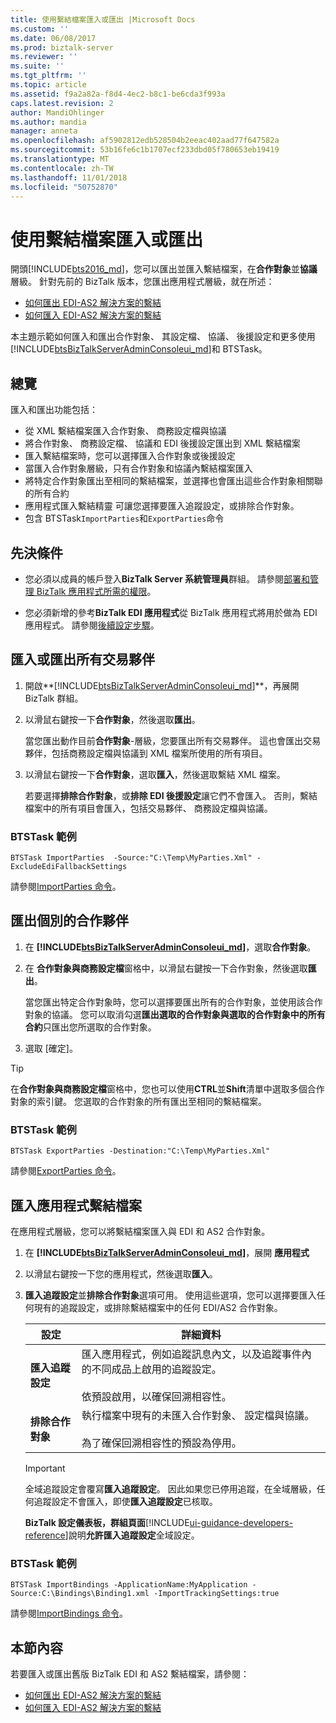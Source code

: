 ```yaml
---
title: 使用繫結檔案匯入或匯出 |Microsoft Docs
ms.custom: ''
ms.date: 06/08/2017
ms.prod: biztalk-server
ms.reviewer: ''
ms.suite: ''
ms.tgt_pltfrm: ''
ms.topic: article
ms.assetid: f9a2a82a-f8d4-4ec2-b8c1-be6cda3f993a
caps.latest.revision: 2
author: MandiOhlinger
ms.author: mandia
manager: anneta
ms.openlocfilehash: af5902812edb528504b2eeac402aad77f647582a
ms.sourcegitcommit: 53b16fe6c1b1707ecf233dbd05f780653eb19419
ms.translationtype: MT
ms.contentlocale: zh-TW
ms.lasthandoff: 11/01/2018
ms.locfileid: "50752870"
---
```

# <a name="use-binding-files-to-import-or-export"></a>使用繫結檔案匯入或匯出

開頭[!INCLUDE[bts2016_md](../includes/bts2016-md.md)]，您可以匯出並匯入繫結檔案，在**合作對象**並**協議**層級。 針對先前的 BizTalk 版本，您匯出應用程式層級，就在所述： 

* [如何匯出 EDI-AS2 解決方案的繫結](../core/how-to-export-bindings-for-an-edi-as2-solution.md)
* [如何匯入 EDI-AS2 解決方案的繫結](../core/how-to-import-bindings-for-an-edi-as2-solution.md)

本主題示範如何匯入和匯出合作對象、 其設定檔、 協議、 後援設定和更多使用[!INCLUDE[btsBizTalkServerAdminConsoleui_md](../includes/btsbiztalkserveradminconsoleui-md.md)]和 BTSTask。 

## <a name="overview"></a>總覽

匯入和匯出功能包括：

* 從 XML 繫結檔案匯入合作對象、 商務設定檔與協議
* 將合作對象、 商務設定檔、 協議和 EDI 後援設定匯出到 XML 繫結檔案
* 匯入繫結檔案時，您可以選擇匯入合作對象或後援設定
* 當匯入合作對象層級，只有合作對象和協議內繫結檔案匯入
* 將特定合作對象匯出至相同的繫結檔案，並選擇也會匯出這些合作對象相關聯的所有合約
* 應用程式匯入繫結精靈 可讓您選擇要匯入追蹤設定，或排除合作對象。
* 包含 BTSTask`ImportParties`和`ExportParties`命令 

## <a name="prerequisites"></a>先決條件

* 您必須以成員的帳戶登入**BizTalk Server 系統管理員**群組。 請參閱[部署和管理 BizTalk 應用程式所需的權限](../core/permissions-required-for-deploying-and-managing-a-biztalk-application.md)。  

* 您必須新增的參考**BizTalk EDI 應用程式**從 BizTalk 應用程式將用於做為 EDI 應用程式。 請參閱[後續設定步驟](../install-and-config-guides/post-configuration-steps-to-optimize-your-environment.md)。

## <a name="import-or-export-all-the-trading-partners"></a>匯入或匯出所有交易夥伴
1. 開啟**[!INCLUDE[btsBizTalkServerAdminConsoleui_md](../includes/btsbiztalkserveradminconsoleui-md.md)]**，再展開 BizTalk 群組。
2. 以滑鼠右鍵按一下**合作對象**，然後選取**匯出**。 

    當您匯出動作目前**合作對象**-層級，您要匯出所有交易夥伴。 這也會匯出交易夥伴，包括商務設定檔與協議到 XML 檔案所使用的所有項目。 

3. 以滑鼠右鍵按一下**合作對象**，選取**匯入**，然後選取繫結 XML 檔案。 

      若要選擇**排除合作對象**，或**排除 EDI 後援設定**讓它們不會匯入。 否則，繫結檔案中的所有項目會匯入，包括交易夥伴、 商務設定檔與協議。     

### <a name="btstask-example"></a>BTSTask 範例

`BTSTask ImportParties  -Source:"C:\Temp\MyParties.Xml" -ExcludeEdiFallbackSettings`

請參閱[ImportParties 命令](../core/importparties-command.md)。

    
## <a name="export-individual-partners"></a>匯出個別的合作夥伴
1. 在  **[!INCLUDE[btsBizTalkServerAdminConsoleui_md](../includes/btsbiztalkserveradminconsoleui-md.md)]**，選取**合作對象**。
2. 在 **合作對象與商務設定檔**窗格中，以滑鼠右鍵按一下合作對象，然後選取**匯出**。

    當您匯出特定合作對象時，您可以選擇要匯出所有的合作對象，並使用該合作對象的協議。 您可以取消勾選**匯出選取的合作對象與選取的合作對象中的所有合約**只匯出您所選取的合作對象。

3. 選取 [確定]。 

> [!TIP]
> 在**合作對象與商務設定檔**窗格中，您也可以使用**CTRL**並**Shift**清單中選取多個合作對象的索引鍵。 您選取的合作對象的所有匯出至相同的繫結檔案。

### <a name="btstask-example"></a>BTSTask 範例

`BTSTask ExportParties -Destination:"C:\Temp\MyParties.Xml"`

請參閱[ExportParties 命令](../core/exportparties-command.md)。


## <a name="import-application-binding-file"></a>匯入應用程式繫結檔案

在應用程式層級，您可以將繫結檔案匯入與 EDI 和 AS2 合作對象。 

1. 在  **[!INCLUDE[btsBizTalkServerAdminConsoleui_md](../includes/btsbiztalkserveradminconsoleui-md.md)]**，展開 **應用程式**
2. 以滑鼠右鍵按一下您的應用程式，然後選取**匯入**。
3. **匯入追蹤設定**並**排除合作對象**選項可用。 使用這些選項，您可以選擇要匯入任何現有的追蹤設定，或排除繫結檔案中的任何 EDI/AS2 合作對象。

    | 設定 | 詳細資料 |
    |---|---|
    |**匯入追蹤設定** | 匯入應用程式，例如追蹤訊息內文，以及追蹤事件內的不同成品上啟用的追蹤設定。 <br/><br/>依預設啟用，以確保回溯相容性。 |
    | **排除合作對象**|執行檔案中現有的未匯入合作對象、 設定檔與協議。 <br/><br/>為了確保回溯相容性的預設為停用。|

   > [!IMPORTANT]
   > 全域追蹤設定會覆寫**匯入追蹤設定**。 因此如果您已停用追蹤，在全域層級，任何追蹤設定不會匯入，即使**匯入追蹤設定**已核取。
   > 
   > **BizTalk 設定儀表板，群組頁面**[!INCLUDE[ui-guidance-developers-reference](../includes/ui-guidance-developers-reference.md)]說明**允許匯入追蹤設定**全域設定。

### <a name="btstask-example"></a>BTSTask 範例

`BTSTask ImportBindings -ApplicationName:MyApplication -Source:C:\Bindings\Binding1.xml -ImportTrackingSettings:true`

請參閱[ImportBindings 命令](../core/importbindings-command.md)。

## <a name="in-this-section"></a>本節內容
若要匯入或匯出舊版 BizTalk EDI 和 AS2 繫結檔案，請參閱： 

* [如何匯出 EDI-AS2 解決方案的繫結](../core/how-to-export-bindings-for-an-edi-as2-solution.md)
* [如何匯入 EDI-AS2 解決方案的繫結](../core/how-to-import-bindings-for-an-edi-as2-solution.md)
